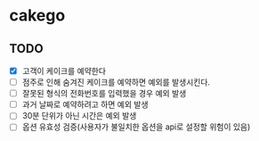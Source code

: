 # cakego

## TODO

- [x] 고객이 케이크를 예약한다
- [ ] 점주로 인해 숨겨진 케이크를 예약하면 예외를 발생시킨다.
- [ ] 잘못된 형식의 전화번호를 입력했을 경우 예외 발생
- [ ] 과거 날짜로 예약하려고 하면 예외 발생
- [ ] 30분 단위가 아닌 시간은 예외 발생
- [ ] 옵션 유효성 검증(사용자가 불일치한 옵션을 api로 설정할 위험이 있음)
